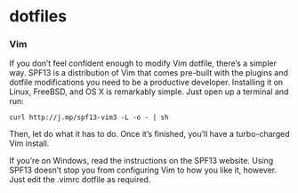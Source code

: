 # dotfiles

### Vim
If you don’t feel confident enough to modify Vim dotfile, there’s a simpler way. SPF13 is a distribution of Vim that comes pre-built with the plugins and dotfile modifications you need to be a productive developer. Installing it on Linux, FreeBSD, and OS X is remarkably simple. Just open up a terminal and run:

`curl http://j.mp/spf13-vim3 -L -o - | sh`

Then, let do what it has to do. Once it’s finished, you’ll have a turbo-charged Vim install. 

If you’re on Windows, read the instructions on the SPF13 website.
Using SPF13 doesn’t stop you from configuring Vim to how you like it, however. Just edit the .vimrc dotfile as required.
